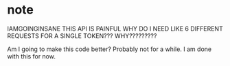 # note

IAMGOINGINSANE
THIS API IS PAINFUL
WHY DO I NEED LIKE 6 DIFFERENT REQUESTS
FOR A SINGLE TOKEN???
WHY?????????

Am I going to make this code better? Probably not for a while.
I am done with this for now.
